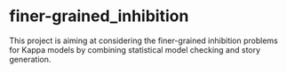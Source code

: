 # finer-grained_inhibition
This project is aiming at considering the finer-grained inhibition problems for Kappa models by combining statistical model checking and story generation.
